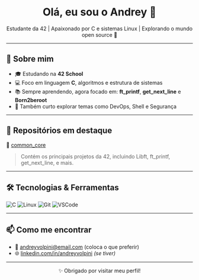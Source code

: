 <h1 align="center">Olá, eu sou o Andrey 👋</h1>

<p align="center">
  Estudante da 42 | Apaixonado por C e sistemas Linux | Explorando o mundo open source 🐧
</p>

---

## 🚀 Sobre mim

- 🎓 Estudando na <strong>42 School</strong>
- 💻 Foco em linguagem <strong>C</strong>, algoritmos e estrutura de sistemas
- 📚 Sempre aprendendo, agora focado em: <strong>ft_printf</strong>, <strong>get_next_line</strong> e <strong>Born2beroot</strong>
- 🔧 Também curto explorar temas como DevOps, Shell e Segurança

---

## 📌 Repositórios em destaque

🌟 [common_core](https://github.com/andreyvolpini/common_core)  
> Contém os principais projetos da 42, incluindo Libft, ft_printf, get_next_line, e mais.

---

## 🛠️ Tecnologias & Ferramentas

![C](https://img.shields.io/badge/C-blue?style=flat-square&logo=c)
![Linux](https://img.shields.io/badge/Linux-FCC624?style=flat-square&logo=linux&logoColor=black)
![Git](https://img.shields.io/badge/Git-F05032?style=flat-square&logo=git&logoColor=white)
![VSCode](https://img.shields.io/badge/VS%20Code-007ACC?style=flat-square&logo=visual-studio-code)

---

## 📫 Como me encontrar

- 💌 andreyvolpini@email.com (coloca o que preferir)
- 🌐 [linkedin.com/in/andreyvolpini](https://linkedin.com/in/andreyvolpini) *(se tiver)*

---

<p align="center">✨ Obrigado por visitar meu perfil!</p>

